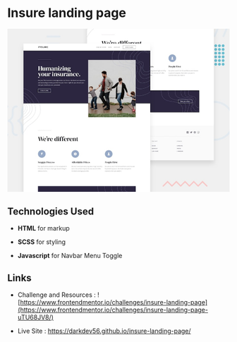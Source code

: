 # Insure landing page

![Design preview for the Insure landing page coding challenge](./design/desktop-preview.jpg)

## Technologies Used

- **HTML** for markup

- **SCSS** for styling

- **Javascript** for Navbar Menu Toggle

## Links

- Challenge and Resources : ![https://www.frontendmentor.io/challenges/insure-landing-page](https://www.frontendmentor.io/challenges/insure-landing-page-uTU68JV8/)

- Live Site : https://darkdev56.github.io/insure-landing-page/
